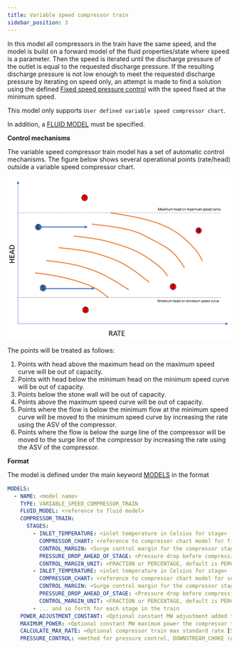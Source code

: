 ```yaml
---
title: Variable speed compressor train
sidebar_position: 3
---
```


In this model all compressors in the train have the same speed, and the model is build on a forward model of
the fluid properties/state where speed is a parameter. Then the speed is iterated until the discharge pressure of the
outlet is equal to the requested discharge pressure. If the resulting discharge pressure is not low enough to meet the 
requested discharge pressure by iterating on speed only, an attempt is made to find a solution using the defined
[Fixed speed pressure control](/about/modelling/setup/models/compressor_modelling/fixed_speed_pressure_control/index.md) with the speed fixed at the minimum speed.

This model only supports `User defined variable speed compressor chart`.

In addition, a [FLUID MODEL](/about/modelling/setup/models/fluid_model.md) must be specified.

**Control mechanisms**

The variable speed compressor train model has a set of automatic control mechanisms. The figure below shows several operational points (rate/head) outside a variable speed compressor chart.

![](control_mechanisms_variable_speed_compressor_chart.png)

The points will be treated as follows:

1. Points with head above the maximum head on the maximum speed curve will be out of capacity.
1. Points with head below the minimum head on the minimum speed curve will be out of capacity.
1. Points below the stone wall will be out of capacity.
1. Points above the maximum speed curve will be out of capacity.
1. Points where the flow is below the minimum flow at the minimum speed curve will be moved to the minimum speed curve by increasing the rate using the ASV of the compressor.
1. Points where the flow is below the surge line of the compressor will be moved to the surge line of the compressor by increasing the rate using the ASV of the compressor.


**Format**

The model is defined under the main keyword [MODELS](/about/references/MODELS.md) in the format

~~~~~~~~yaml
MODELS:
  - NAME: <model name>
    TYPE: VARIABLE_SPEED_COMPRESSOR_TRAIN
    FLUID_MODEL: <reference to fluid model>
    COMPRESSOR_TRAIN:
      STAGES:
        - INLET_TEMPERATURE: <inlet temperature in Celsius for stage>
          COMPRESSOR_CHART: <reference to compressor chart model for first stage, must be defined in MODELS or FACILITY_INPUTS>
          CONTROL_MARGIN: <Surge control margin for the compressor stage. Default value 0.0>
          PRESSURE_DROP_AHEAD_OF_STAGE: <Pressure drop before compression stage [in bar]>
          CONTROL_MARGIN_UNIT: <FRACTION or PERCENTAGE, default is PERCENTAGE>
        - INLET_TEMPERATURE: <inlet temperature in Celsius for stage>
          COMPRESSOR_CHART: <reference to compressor chart model for second stage, must be defined in MODELS or FACILITY_INPUTS>
          CONTROL_MARGIN: <Surge control margin for the compressor stage. Default value 0.0>
          PRESSURE_DROP_AHEAD_OF_STAGE: <Pressure drop before compression stage [in bar]>
          CONTROL_MARGIN_UNIT: <FRACTION or PERCENTAGE, default is PERCENTAGE>
        - ... and so forth for each stage in the train
    POWER_ADJUSTMENT_CONSTANT: <Optional constant MW adjustment added to the model>
    MAXIMUM_POWER: <Optional constant MW maximum power the compressor train can require>
    CALCULATE_MAX_RATE: <Optional compressor train max standard rate [Sm3/day] in result if set to true. Default false. Use with caution. This will increase runtime significantly. >
    PRESSURE_CONTROL: <method for pressure control, DOWNSTREAM_CHOKE (default), UPSTREAM_CHOKE, , INDIVIDUAL_ASV_PRESSURE, INDIVIDUAL_ASV_RATE or COMMON_ASV>
~~~~~~~~

